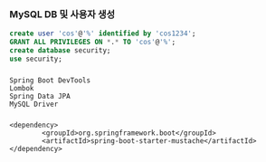 ### MySQL DB 및 사용자 생성

```sql
create user 'cos'@'%' identified by 'cos1234';
GRANT ALL PRIVILEGES ON *.* TO 'cos'@'%';
create database security;
use security;
```

###

```
Spring Boot DevTools
Lombok
Spring Data JPA
MySQL Driver

```

###

```maven mustache tamplate
<dependency>
		<groupId>org.springframework.boot</groupId>
		<artifactId>spring-boot-starter-mustache</artifactId>
</dependency>
```
